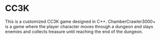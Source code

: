 # CC3K
This is a customized CC3K game designed in C++.
ChamberCrawler3000+ is a game where the player character moves through a dungeon and slays enemies and collects treasure until reaching the end of the dungeon.
